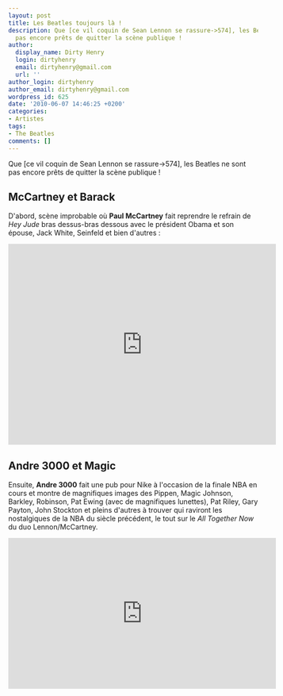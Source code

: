 ```yaml
---
layout: post
title: Les Beatles toujours là !
description: Que [ce vil coquin de Sean Lennon se rassure->574], les Beatles ne sont
  pas encore prêts de quitter la scène publique !
author:
  display_name: Dirty Henry
  login: dirtyhenry
  email: dirtyhenry@gmail.com
  url: ''
author_login: dirtyhenry
author_email: dirtyhenry@gmail.com
wordpress_id: 625
date: '2010-06-07 14:46:25 +0200'
categories:
- Artistes
tags:
- The Beatles
comments: []
---
```

Que [ce vil coquin de Sean Lennon se rassure->574], les Beatles ne sont pas encore prêts de quitter la scène publique !

<h2>McCartney et Barack</h2>

D'abord, scène improbable où __Paul McCartney__ fait reprendre le refrain de *Hey Jude* bras dessus-bras dessous avec le président Obama et son épouse, Jack White, Seinfeld et bien d'autres :

<iframe width="540" height="405" src="http://www.youtube.com/embed/xxkVAXSUdW8" frameborder="0" allowfullscreen></iframe>

<h2>Andre 3000 et Magic</h2>

Ensuite, __Andre 3000__ fait une pub pour Nike à l'occasion de la finale NBA en cours et montre de magnifiques images des Pippen, Magic Johnson, Barkley, Robinson, Pat Ewing (avec de magnifiques lunettes), Pat Riley, Gary Payton, John Stockton et pleins d'autres à trouver qui raviront les nostalgiques de la NBA du siècle précédent, le tout sur le *All Together Now* du duo Lennon/McCartney.

<iframe width="540" height="304" src="http://www.youtube.com/embed/BgqO06FG_5w" frameborder="0" allowfullscreen></iframe>
